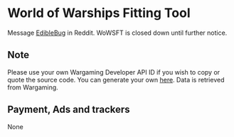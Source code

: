# World of Warships Fitting Tool
Message [EdibleBug](https://www.reddit.com/user/EdibleBug/) in Reddit. WoWSFT is closed down until further notice.

## Note
Please use your own Wargaming Developer API ID if you wish to copy or quote the source code. You can generate your own [here](https://developers.wargaming.net/). Data is retrieved from Wargaming.

## Payment, Ads and trackers
None
